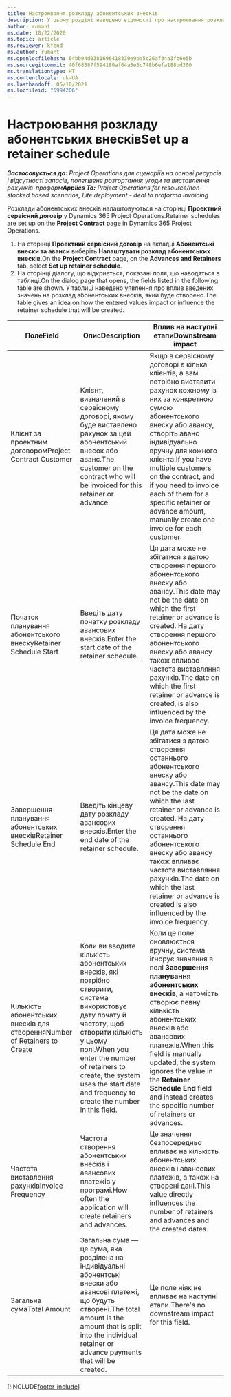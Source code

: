 ```yaml
---
title: Настроювання розкладу абонентських внесків
description: У цьому розділі наведено відомості про настроювання розкладу абонентських внесків у Project Operations.
author: rumant
ms.date: 10/22/2020
ms.topic: article
ms.reviewer: kfend
ms.author: rumant
ms.openlocfilehash: 64bb94d0381696418330e9ba5c26af34a3fb6e5b
ms.sourcegitcommit: 40f68387f594180af64a5e5c748b6efa188bd300
ms.translationtype: HT
ms.contentlocale: uk-UA
ms.lasthandoff: 05/10/2021
ms.locfileid: "5994206"
---
```

# <a name="set-up-a-retainer-schedule"></a><span data-ttu-id="23114-103">Настроювання розкладу абонентських внесків</span><span class="sxs-lookup"><span data-stu-id="23114-103">Set up a retainer schedule</span></span>

<span data-ttu-id="23114-104">_**Застосовується до:** Project Operations для сценаріїв на основі ресурсів і відсутності запасів, полегшене розгортання: угоди та виставлення рахунків-проформ_</span><span class="sxs-lookup"><span data-stu-id="23114-104">_**Applies To:** Project Operations for resource/non-stocked based scenarios, Lite deployment - deal to proforma invoicing_</span></span>

<span data-ttu-id="23114-105">Розклади абонентських внесків налаштовуються на сторінці **Проектний сервісний договір** у Dynamics 365 Project Operations.</span><span class="sxs-lookup"><span data-stu-id="23114-105">Retainer schedules are set up on the **Project Contract** page in Dynamics 365 Project Operations.</span></span>

1. <span data-ttu-id="23114-106">На сторінці **Проектний сервісний договір** на вкладці **Абонентські внески та аванси** виберіть **Налаштувати розклад абонентських внесків**.</span><span class="sxs-lookup"><span data-stu-id="23114-106">On the **Project Contract** page, on the **Advances and Retainers** tab, select **Set up retainer schedule**.</span></span>
2. <span data-ttu-id="23114-107">На сторінці діалогу, що відкриється, показані поля, що наводяться в таблиці.</span><span class="sxs-lookup"><span data-stu-id="23114-107">On the dialog page that opens, the fields listed in the following table are shown.</span></span> <span data-ttu-id="23114-108">У таблиці наведено уявлення про вплив введених значень на розклад абонентських внесків, який буде створено.</span><span class="sxs-lookup"><span data-stu-id="23114-108">The table gives an idea on how the entered values impact or influence the retainer schedule that will be created.</span></span>

| <span data-ttu-id="23114-109">Поле</span><span class="sxs-lookup"><span data-stu-id="23114-109">Field</span></span> | <span data-ttu-id="23114-110">Опис</span><span class="sxs-lookup"><span data-stu-id="23114-110">Description</span></span> | <span data-ttu-id="23114-111">Вплив на наступні етапи</span><span class="sxs-lookup"><span data-stu-id="23114-111">Downstream impact</span></span> |
| --- | --- | --- |
| <span data-ttu-id="23114-112">Клієнт за проектним договором</span><span class="sxs-lookup"><span data-stu-id="23114-112">Project Contract Customer</span></span> | <span data-ttu-id="23114-113">Клієнт, визначений в сервісному договорі, якому буде виставлено рахунок за цей абонентський внесок або аванс.</span><span class="sxs-lookup"><span data-stu-id="23114-113">The customer on the contract who will be invoiced for this retainer or advance.</span></span> | <span data-ttu-id="23114-114">Якщо в сервісному договорі є кілька клієнтів, а вам потрібно виставити рахунок кожному із них за конкретною сумою абонентського внеску або авансу, створіть аванс індивідуально вручну для кожного клієнта.</span><span class="sxs-lookup"><span data-stu-id="23114-114">If you have multiple customers on the contract, and if you need to invoice each of them for a specific retainer or advance amount, manually create one invoice for each customer.</span></span> |
| <span data-ttu-id="23114-115">Початок планування абонентського внеску</span><span class="sxs-lookup"><span data-stu-id="23114-115">Retainer Schedule Start</span></span> | <span data-ttu-id="23114-116">Введіть дату початку розкладу авансових внесків.</span><span class="sxs-lookup"><span data-stu-id="23114-116">Enter the start date of the retainer schedule.</span></span> | <span data-ttu-id="23114-117">Ця дата може не збігатися з датою створення першого абонентського внеску або авансу.</span><span class="sxs-lookup"><span data-stu-id="23114-117">This date may not be the date on which the first retainer or advance is created.</span></span> <span data-ttu-id="23114-118">На дату створення першого абонентського внеску або авансу також впливає частота виставляння рахунків.</span><span class="sxs-lookup"><span data-stu-id="23114-118">The date on which the first retainer or advance is created, is also influenced by the invoice frequency.</span></span> |
| <span data-ttu-id="23114-119">Завершення планування абонентських внесків</span><span class="sxs-lookup"><span data-stu-id="23114-119">Retainer Schedule End</span></span> | <span data-ttu-id="23114-120">Введіть кінцеву дату розкладу авансових внесків.</span><span class="sxs-lookup"><span data-stu-id="23114-120">Enter the end date of the retainer schedule.</span></span> | <span data-ttu-id="23114-121">Ця дата може не збігатися з датою створення останнього абонентського внеску або авансу.</span><span class="sxs-lookup"><span data-stu-id="23114-121">This date may not be the date on which the last retainer or advance is created.</span></span> <span data-ttu-id="23114-122">На дату створення останнього абонентського внеску або авансу також впливає частота виставляння рахунків.</span><span class="sxs-lookup"><span data-stu-id="23114-122">The date on which the last retainer or advance is created is also influenced by the invoice frequency.</span></span> |
| <span data-ttu-id="23114-123">Кількість абонентських внесків для створення</span><span class="sxs-lookup"><span data-stu-id="23114-123">Number of Retainers to Create</span></span> | <span data-ttu-id="23114-124">Коли ви вводите кількість абонентських внесків, які потрібно створити, система використовує дату почату й частоту, щоб створити кількість у цьому полі.</span><span class="sxs-lookup"><span data-stu-id="23114-124">When you enter the number of retainers to create, the system uses the start date and frequency to create the number in this field.</span></span> | <span data-ttu-id="23114-125">Коли це поле оновлюється вручну, система ігнорує значення в полі **Завершення планування абонентських внесків**, а натомість створює певну кількість абонентських внесків або авансових платежів.</span><span class="sxs-lookup"><span data-stu-id="23114-125">When this field is manually updated, the system ignores the value in the **Retainer Schedule End** field and instead creates the specific number of retainers or advances.</span></span> |
| <span data-ttu-id="23114-126">Частота виставлення рахунків</span><span class="sxs-lookup"><span data-stu-id="23114-126">Invoice Frequency</span></span> | <span data-ttu-id="23114-127">Частота створення абонентських внесків і авансових платежів у програмі.</span><span class="sxs-lookup"><span data-stu-id="23114-127">How often the application will create retainers and advances.</span></span> | <span data-ttu-id="23114-128">Це значення безпосередньо впливає на кількість абонентських внесків і авансових платежів, а також на створені дані.</span><span class="sxs-lookup"><span data-stu-id="23114-128">This value directly influences the number of retainers and advances and the created dates.</span></span> |
| <span data-ttu-id="23114-129">Загальна сума</span><span class="sxs-lookup"><span data-stu-id="23114-129">Total Amount</span></span> | <span data-ttu-id="23114-130">Загальна сума — це сума, яка розділена на індивідуальні абонентські внески або авансові платежі, що будуть створені.</span><span class="sxs-lookup"><span data-stu-id="23114-130">The total amount is the amount that is split into the individual retainer or advance payments that will be created.</span></span> | <span data-ttu-id="23114-131">Це поле ніяк не впливає на наступні етапи.</span><span class="sxs-lookup"><span data-stu-id="23114-131">There's no downstream impact for this field.</span></span> |


[!INCLUDE[footer-include](../../includes/footer-banner.md)]